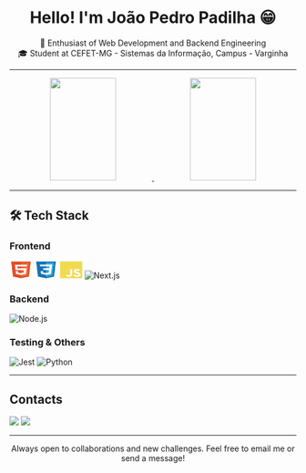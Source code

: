 <h1 align="center">Hello! I'm João Pedro Padilha 😁</h1>

<p align="center">
  🚀 Enthusiast of Web Development and Backend Engineering<br>
  🎓 Student at CEFET-MG - Sistemas da Informação, Campus - Varginha
</p>

---

<div align="center">
  <a href="https://github.com/jppadilha1">
    <img height="180em" width="48%" src="https://github-readme-stats.vercel.app/api?username=jppadilha1&show_icons=true&theme=midnight-purple&include_all_commits=true&count_private=true"/>
    <img height="180em" width="48%" src="https://github-readme-stats.vercel.app/api/top-langs/?username=jppadilha1&layout=compact&langs_count=7&theme=midnight-purple"/>
  </a>
</div>

---

<h2>🛠 Tech Stack</h2>

<h3>Frontend</h3>
<p>
  <img alt="HTML" height="30" width="40" src="https://raw.githubusercontent.com/devicons/devicon/master/icons/html5/html5-original.svg">
  <img alt="CSS" height="30" width="40" src="https://raw.githubusercontent.com/devicons/devicon/master/icons/css3/css3-original.svg">
  <img alt="JavaScript" height="30" width="40" src="https://raw.githubusercontent.com/devicons/devicon/master/icons/javascript/javascript-plain.svg">
  <img alt="Next.js" height="30" width="40" src="https://cdn.jsdelivr.net/gh/devicons/devicon@latest/icons/nextjs/nextjs-original.svg">
</p>

<h3>Backend</h3>
<p>
  <img alt="Node.js" height="30" width="40" src="https://cdn.jsdelivr.net/gh/devicons/devicon@latest/icons/nodejs/nodejs-plain-wordmark.svg">
</p>

<h3>Testing & Others</h3>
<p>
  <img alt="Jest" height="30" width="40" src="https://cdn.jsdelivr.net/gh/devicons/devicon@latest/icons/jest/jest-plain.svg">
  <img alt="Python" height="30" width="40" src="https://cdn.jsdelivr.net/gh/devicons/devicon/icons/python/python-original.svg">
</p>

---

<h2>Contacts</h2>
<p>
  <a href ="mailto:jppadilha11@gmail.com"><img src="https://img.shields.io/badge/-Gmail-%23333?style=for-the-badge&logo=gmail&logoColor=white" target="_blank"></a>
  <a href="https://www.linkedin.com/in/jo%C3%A3o-pedro-padilha-b8852b239/" target="_blank"><img src="https://img.shields.io/badge/-LinkedIn-%230077B5?style=for-the-badge&logo=linkedin&logoColor=white" target="_blank"></a>
</p>

---

<p align="center">Always open to collaborations and new challenges. Feel free to email me or send a message!</p>
